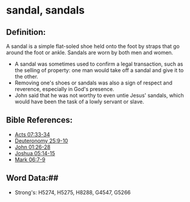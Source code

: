 # sandal, sandals #

## Definition: ##

A sandal is a simple flat-soled shoe held onto the foot by straps that go around the foot or ankle. Sandals are worn by both men and women.

* A sandal was sometimes used to confirm a legal transaction, such as the selling of property: one man would take off a sandal and give it to the other.
* Removing one's shoes or sandals was also a sign of respect and reverence, especially in God's presence.
* John said that he was not worthy to even untie Jesus' sandals, which would have been the task of a lowly servant or slave.

## Bible References: ##

* [Acts 07:33-34](rc://en/tn/help/act/07/33)
* [Deuteronomy 25:9-10](rc://en/tn/help/deu/25/09)
* [John 01:26-28](rc://en/tn/help/jhn/01/26)
* [Joshua 05:14-15](rc://en/tn/help/jos/05/14)
* [Mark 06:7-9](rc://en/tn/help/mrk/06/07)

## Word Data:##

* Strong's: H5274, H5275, H8288, G4547, G5266
